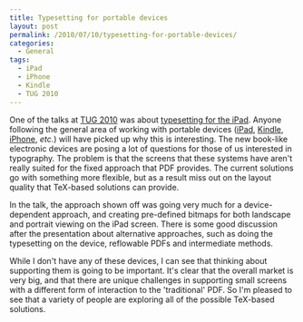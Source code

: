 ```yaml
---
title: Typesetting for portable devices
layout: post
permalink: /2010/07/10/typesetting-for-portable-devices/
categories:
  - General
tags:
  - iPad
  - iPhone
  - Kindle
  - TUG 2010
---
```

One of the talks at [TUG 2010](http://river-valley.zeeba.tv/conferences/tug-2010) was about [typesetting for the iPad](http://river-valley.zeeba.tv/tex-and-the-ipad/). Anyone following the general area of working with portable devices ([iPad](http://www.apple.com/ipad/), [Kindle](https://en.wikipedia.org/wiki/Amazon_Kindle), [iPhone](http://www.apple.com/iphone/), _etc._) will have picked up why this is interesting. The new book-like electronic devices are posing a lot of questions for those of us interested in typography. The problem is that the screens that these systems have aren't really suited for the fixed approach that PDF provides. The current solutions go with something more flexible, but as a result miss out on the layout quality that TeX-based solutions can provide.

In the talk, the approach shown off was going very much for a device-dependent approach, and creating pre-defined bitmaps for both landscape and portrait viewing on the iPad screen. There is some good discussion after the presentation about alternative approaches, such as doing the typesetting on the device, reflowable PDFs and intermediate methods.

While I don't have any of these devices, I can see that thinking about supporting them is going to be important. It's clear that the overall market is very big, and that there are unique challenges in supporting small screens with a different form of interaction to the 'traditional' PDF. So I'm pleased to see that a variety of people are exploring all of the possible TeX-based solutions.
